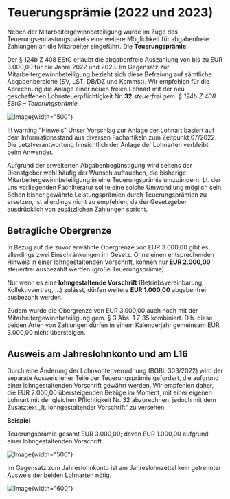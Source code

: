 # Teuerungsprämie (2022 und 2023)

Neben der Mitarbeitergewinnbeteiligung wurde im Zuge des Teuerungsentlastungspakets eine weitere Möglichkeit für abgabenfreie Zahlungen an die Mitarbeiter eingeführt. Die **Teuerungsprämie**.

Der § 124b Z 408 EStG erlaubt die abgabenfreie Auszahlung von bis zu EUR 3.000,00 für die Jahre 2022 und 2023. Im Gegensatz zur Mitarbeitergewinnbeteiligung bezieht sich diese Befreiung auf sämtliche Abgabenbereiche (SV, LST, DB/DZ und Kommst). Wir empfehlen für die Abrechnung die Anlage einer neuen freien Lohnart mit der neu geschaffenen Lohnsteuerpflichtigkeit Nr. **32** *steuerfrei gem. § 124b Z 408 EStG – Teuerungsprämie.*

![Image](<img/image556.png>){width="500"}


!!! warning "Hinweis"
    Unser Vorschlag zur Anlage der Lohnart basiert auf dem Informationsstand aus diversen Fachartikeln zum Zeitpunkt 07/2022. Die Letztverantwortung hinsichtlich der Anlage der Lohnarten verbleibt beim Anwender.

Aufgrund der erweiterten Abgabenbegünstigung wird seitens der Dienstgeber wohl häufig der Wunsch auftauchen, die bisherige Mitarbeitergewinnbeteiligung in eine Teuerungsprämie umzuändern. Lt. der uns vorliegenden Fachliteratur sollte eine solche Umwandlung möglich sein. Schon bisher gewährte Leistungsprämien durch Teuerungsprämien zu ersetzen, ist allerdings nicht zu empfehlen, da der Gesetzgeber ausdrücklich von zusätzlichen Zahlungen spricht.

## Betragliche Obergrenze

In Bezug auf die zuvor erwähnte Obergrenze von EUR 3.000,00 gibt es allerdings zwei Einschränkungen im Gesetz. Ohne einen entsprechenden Hinweis in einer lohngestaltenden Vorschrift, können nur **EUR 2.000,00** steuerfrei ausbezahlt werden (große Teuerungsprämie).

Nur wenn es eine **lohngestaltende Vorschrift** (Betriebsvereinbarung, Kollektivvertrag, …) zulässt, dürfen weitere **EUR 1.000,00** abgabenfrei ausbezahlt werden.

Zudem wurde die Obergrenze von EUR 3.000,00 auch noch mit der Mitarbeitergewinnbeteiligung gem. § 3 Abs. 1 Z 35 kombiniert. D.h. diese beiden Arten von Zahlungen dürfen in einem Kalenderjahr gemeinsam EUR 3.000,00 nicht übersteigen.

## Ausweis am Jahreslohnkonto und am L16

Durch eine Änderung der Lohnkontenverordnung (BGBL 303/2022) wird der separate Ausweis jener Teile der Teuerungsprämie gefordert, die aufgrund einer lohngestaltenden Vorschrift gewährt werden. Wir empfehlen daher, die EUR 2.000,00 übersteigenden Bezüge im Moment, mit einer eigenen Lohnart mit der gleichen Pflichtigkeit Nr. 32 abzurechnen, jedoch mit dem Zusatztext „lt. lohngestaltender Vorschrift“ zu versehen.

**Beispiel**

Teuerungsprämie gesamt EUR 3.000,00; davon EUR 1.000,00 aufgrund einer lohngestaltenden Vorschrift

![Image](<img/image557.png>){width="500"}

Im Gegensatz zum Jahreslohnkonto ist am Jahreslohnzettel kein getrennter Ausweis der beiden Lohnarten nötig.

![Image](<img/image558.png>){width="600"}